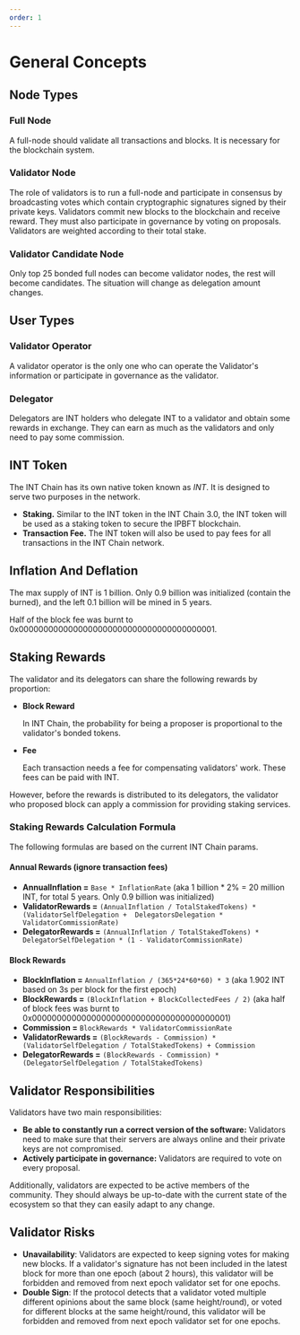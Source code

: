 ```yaml
---
order: 1
---
```


# General Concepts

## Node Types

### Full Node

A full-node should validate all transactions and blocks. It is necessary for the blockchain system.

### Validator Node

 The role of validators is to run a full-node and participate in consensus by broadcasting votes which contain cryptographic signatures signed by their private keys. Validators commit new blocks to the blockchain and receive reward. They must also participate in governance by voting on proposals. Validators are weighted according to their total stake.

### Validator Candidate Node

Only top 25 bonded full nodes can become validator nodes, the rest will become candidates. The situation will change as delegation amount changes.

## User Types

### Validator Operator

A validator operator is the only one who can operate the Validator's information or participate in governance as the validator.

### Delegator

Delegators are INT holders who delegate INT to a validator and obtain some rewards in exchange. They can earn as much as the validators and only need to pay some commission.


## INT Token

The INT Chain has its own native token known as *INT*.  It is designed to serve two purposes in the network.

- **Staking.** Similar to the INT token in the INT Chain 3.0, the INT token will be used as a staking token to secure the IPBFT blockchain.
- **Transaction Fee.** The INT token will also be used to pay fees for all transactions in the INT Chain network.

## Inflation And Deflation

The max supply of INT is 1 billion. Only 0.9 billion was initialized (contain the burned), and the left 0.1 billion will be mined in 5 years.

Half of the block fee was burnt to 0x0000000000000000000000000000000000000001.


## Staking Rewards

The validator and its delegators can share the following rewards by proportion:

- **Block Reward**

  In INT Chain, the probability for being a proposer is proportional to the validator's bonded tokens.

- **Fee**

  Each transaction needs a fee for compensating validators' work. These fees can be paid with INT.

However, before the rewards is distributed to its delegators, the validator who proposed block can apply a commission for providing staking services.

### Staking Rewards Calculation Formula

The following formulas are based on the current INT Chain params.

#### Annual Rewards (ignore transaction fees)

- **AnnualInflation =** `Base * InflationRate` (aka 1 billion * 2% = 20 million INT, for total 5 years. Only 0.9 billion was initialized)
- **ValidatorRewards =** `(AnnualInflation / TotalStakedTokens) * (ValidatorSelfDelegation +  DelegatorsDelegation * ValidatorCommissionRate)`
- **DelegatorRewards =** `(AnnualInflation / TotalStakedTokens) * DelegatorSelfDelegation * (1 - ValidatorCommissionRate)`

#### Block Rewards

- **BlockInflation =** `AnnualInflation / (365*24*60*60) * 3` (aka 1.902 INT based on 3s per block for the first epoch)
- **BlockRewards =** `(BlockInflation + BlockCollectedFees / 2)` (aka half of block fees was burnt to 0x0000000000000000000000000000000000000001)
- **Commission =** `BlockRewards * ValidatorCommissionRate`
- **ValidatorRewards =** `(BlockRewards - Commission) * (ValidatorSelfDelegation / TotalStakedTokens) + Commission`
- **DelegatorRewards =** `(BlockRewards - Commission) * (DelegatorSelfDelegation / TotalStakedTokens)`

## Validator Responsibilities

Validators have two main responsibilities:

- **Be able to constantly run a correct version of the software:** Validators need to make sure that their servers are always online and their private keys are not compromised.
- **Actively participate in governance:** Validators are required to vote on every proposal.

Additionally, validators are expected to be active members of the community. They should always be up-to-date with the current state of the ecosystem so that they can easily adapt to any change.

## Validator Risks

- **Unavailability**: Validators are expected to keep signing votes for making new blocks. If a validator's signature has not been included in the latest block for more than one epoch (about 2 hours), this validator will be forbidden and removed from next epoch validator set for one epochs.
- **Double Sign**: If the protocol detects that a validator voted multiple different opinions about the same block (same height/round), or voted for different blocks at the same height/round, this validator will be forbidden and removed from next epoch validator set for one epochs.
